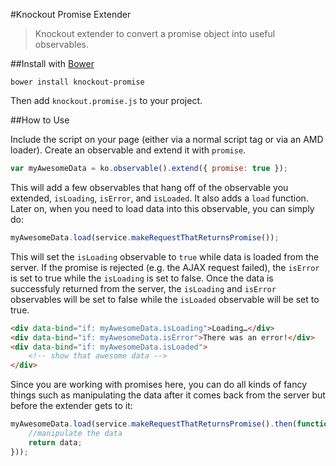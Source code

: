 #Knockout Promise Extender

> Knockout extender to convert a promise object into useful observables.



##Install with [Bower](http://bower.io/)

```
bower install knockout-promise
```

Then add `knockout.promise.js` to your project.

##How to Use

Include the script on your page (either via a normal script tag or via an AMD loader). Create an observable and extend it with `promise`.

```js
var myAwesomeData = ko.observable().extend({ promise: true });
```

This will add a few observables that hang off of the observable you extended, `isLoading`, `isError`, and `isLoaded`. It also adds a `load` function. Later on, when you need to load data into this observable, you can simply do:

```js
myAwesomeData.load(service.makeRequestThatReturnsPromise());
```

This will set the `isLoading` observable to `true` while data is loaded from the server. If the promise is rejected (e.g. the AJAX request failed), the `isError` is set to true while the `isLoading` is set to false. Once the data is successfuly returned from the server, the `isLoading` and `isError` observables will be set to false while the `isLoaded` observable will be set to true.

```html
<div data-bind="if: myAwesomeData.isLoading">Loading…</div>
<div data-bind="if: myAwesomeData.isError">There was an error!</div>
<div data-bind="if: myAwesomeData.isLoaded">
	<!-- show that awesome data -->
</div>
```

Since you are working with promises here, you can do all kinds of fancy things such as manipulating the data after it comes back from the server but before the extender gets to it:

```js
myAwesomeData.load(service.makeRequestThatReturnsPromise().then(function(data) {
	//manipulate the data
	return data;
}));
```
